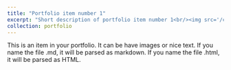 ```yaml
---
title: "Portfolio item number 1"
excerpt: "Short description of portfolio item number 1<br/><img src='/certificates/500x300.png'>"
collection: portfolio
---
```


This is an item in your portfolio. It can be have images or nice text. If you name the file .md, it will be parsed as markdown. If you name the file .html, it will be parsed as HTML. 

